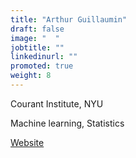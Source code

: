```yaml
---
title: "Arthur Guillaumin"
draft: false
image: "  "
jobtitle: ""
linkedinurl: ""
promoted: true
weight: 8
---
```


Courant Institute, NYU

Machine learning, Statistics

[Website](https:)
